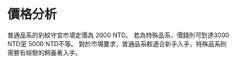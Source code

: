 # 價格分析
普通品系的豹紋守宮市場定價為 2000 NTD。
若為特殊品系，價錢則可到達3000 NTD至 5000 NTD不等。
對於市場要求，普通品系較適合新手入手，特殊品系則需要有經驗的飼養著入手。